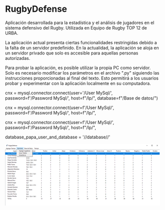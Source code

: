 # RugbyDefense
Aplicación desarrollada para la estadística y el análisis de jugadores en el sistema defensivo del Rugby. 
Utilizada en Equipo de Rugby TOP 12 de URBA.

La aplicación actual presenta ciertas funcionalidades restringidas debido a la falta de un servidor predefinido. En la actualidad, la aplicación se aloja en un servidor privado que solo es accesible para aquellas personas autorizadas.

Para probar la aplicación, es posible utilizar la propia PC como servidor. Solo es necesario modificar los parámetros en el archivo ".py" siguiendo las instrucciones proporcionadas al final del texto. Esto permitirá a los usuarios probar y experimentar con la aplicación localmente en su computadora.

cnx = mysql.connector.connect(user='/User MySql/', password=f'/Password MySql/', host=f"/Ip/", database=f"/Base de datos/")

cnx = mysql.connector.connect(user=f'/User MySql/', password=f'/Password MySql/', host=f"/Ip/",

cnx = mysql.connector.connect(user=f'/User MySql/', password=f'/Password MySql/', host=f"/Ip/",

database_papa_user_and_database = '//database//'


![](https://github.com/SatSadhu/RugbyDefense/blob/main/img_rugby_defense.png?raw=true)
